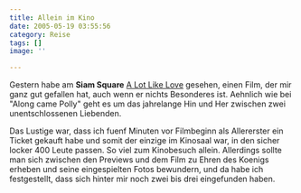 ```yaml
---
title: Allein im Kino
date: 2005-05-19 03:55:56
category: Reise
tags: []
image: ''

---
```


Gestern habe am **Siam Square** [A Lot Like Love](http://alotlikelove.movies.go.com/) gesehen, einen Film, der mir ganz gut gefallen hat, auch wenn er nichts Besonderes ist. Aehnlich wie bei "Along came Polly" geht es um das jahrelange Hin und Her zwischen zwei unentschlossenen Liebenden.

Das Lustige war, dass ich fuenf Minuten vor Filmbeginn als Allererster ein Ticket gekauft habe und somit der einzige im Kinosaal war, in den sicher locker 400 Leute passen. So viel zum Kinobesuch allein. Allerdings sollte man sich zwischen den Previews und dem Film zu Ehren des Koenigs erheben und seine eingespielten Fotos bewundern, und da habe ich festgestellt, dass sich hinter mir noch zwei bis drei eingefunden haben.
